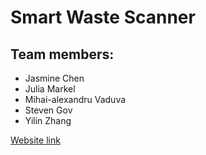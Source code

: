 # Smart Waste Scanner

## Team members:
* Jasmine Chen
* Julia Markel
* Mihai-alexandru Vaduva
* Steven Gov
* Yilin Zhang

 [Website link](https://jazmusic1234.github.io/Smart-Waste-Scanner/source/index.html)
